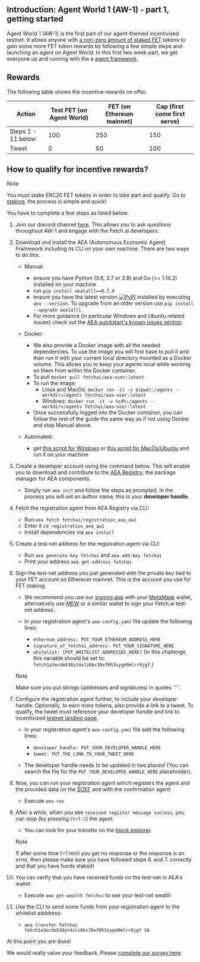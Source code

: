 
## Introduction: Agent World 1 (AW-1) - part 1, getting started

Agent World 1 (AW-1) is the first part of our agent-themed incentivised testnet. It allows anyone with <a href="https://fetch.ai/staking/" target="_blank">a non-zero amount of staked FET</a> tokens to gain some more FET token rewards by following a few simple steps and launching an agent on Agent World. In this first two week part, we get everyone up and running with the a <a href="../../aea">agent framework</a>.


## Rewards

The following table shows the incentive rewards on offer.

Action             | Test FET (on Agent World)  | FET (on Ethereum mainnet) | Cap (first come first serve)
------------------ | -------------------------- | ------------------------- | ----------------------------
Steps 1 - 11 below | 100                        | 250                       | 150
Tweet              | 0                          | 50                        | 100


## How to qualify for incentive rewards?

<div class="admonition note">
  <p class="admonition-title">Note</p>
  <p>You must stake ERC20 FET tokens in order to take part and qualify. Go to <a href="https://fetch.ai/staking/" target="_blank">staking</a>, the process is simple and quick!</p>
</div>

You have to complete a few steps as listed below:

1. Join our discord channel <a href="https://discord.gg/UDzpBFa" target="_blank">here</a>. This allows you to ask questions throughout AW-1 and engage with the Fetch.ai developers.

2. Download and install the AEA (Autonomous Economic Agent) Framework including its CLI on your own machine. There are two ways to do this:

	- Manual:
		- ensure you have Python (3.6, 3.7 or 3.8) and Go (>= 1.14.2) installed on your machine
		- run `pip install aea[all]==0.7.0`
		- ensure you have the latest version <a href="https://img.shields.io/pypi/v/aea" target="_blank"><img alt="PyPI" src="https://img.shields.io/pypi/v/aea" /></a> installed by executing `aea --version`. To upgrade from an older version use `pip install --upgrade aea[all]`.
		- For more guidance (in particular Windows and Ubuntu related issues) check out the <a href="../../aea/quickstart/#known-issues">AEA quickstart's known issues section</a>

	- Docker:

		- We also provide a Docker image with all the needed dependencies. To use the image you will first have to pull it and than run it with your current local directory mounted as a Docker volume. This allows you to keep your agents local while working on them from within the Docker container.
		- To pull `docker pull fetchai/aea-user:latest`
		- To run the image:
			- Linux and MacOs: `docker run -it -v $(pwd):/agents --workdir=/agents fetchai/aea-user:latest`
			- Windows: `docker run -it -v %cd%:/agents --workdir=/agents fetchai/aea-user:latest`
		- Once successfully logged into the Docker container, you can follow the rest of the guide the same way as if not using Docker and step Manual above.

	- Automated:
		- get <a href="https://github.com/fetchai/agents-aea/tree/master/scripts/install.ps1" target="_blank">this script for Windows</a> or <a href="https://github.com/fetchai/agents-aea/tree/master/scripts/install.sh" target="_blank">this script for MacOs/Ubuntu</a> and run it on your machine

3. Create a developer account using the command below. This will enable you to download and contribute to the <a href="https://aea-registry.fetch.ai" target="_blank">AEA Registry</a>; the package manager for AEA components.

	- Simply run `aea init` and follow the steps as prompted. In the process you will set an author name; this is your **developer handle**.

4. Fetch the registration agent from AEA Registry via CLI:

	- Run `aea fetch fetchai/registration_aea_aw1`
	- Enter it `cd registration_aea_aw1`
	- Install dependencies via `aea install`

5. Create a test-net address for the registration agent via CLI:

	- Run `aea generate-key fetchai` and `aea add-key fetchai`
	- Print your address `aea get-address fetchai`

6. Sign the test-net address you just generated with the private key tied to your FET account on Ethereum mainnet. This is the account you use for FET staking:

	- We recommend you use our <a href=https://fetchai.github.io/web-ethereum-signer/ target="_blank">signing app</a> with your <a href="https://docs.metamask.io/guide/signing-data.html#a-brief-history" target="_blank">MetaMask</a> wallet, alternatively use <a href="https://www.myetherwallet.com/interface/sign-message" target="_blank">MEW</a> or a similar wallet to sign your Fetch.ai test-net address.
	- In your registration agent's `aea-config.yaml` file update the following lines:

		- `ethereum_address: PUT_YOUR_ETHEREUM_ADDRESS_HERE`
		- `signature_of_fetchai_address: PUT_YOUR_SIGNATURE_HERE`
		- `whitelist: [PUT_WHITELIST_ADDRESSES_HERE]` (In this challenge, this variable should be set to: `fetch1a3ecdm538yt4xlz6kc39xf0h3syge0mlrr0jgf`.)

	<div class="admonition note">
	  <p class="admonition-title">Note</p>
	  <p>Make sure you put strings (addresses and signatures) in quotes `''`.</p>
	</div>

7.  Configure the registration agent further, to include your developer handle. Optionally, to earn more tokens, also provide a link to a tweet. To qualify, the tweet must reference your developer handle and link to incentivized [testnet landing page](../).

	- In your registration agent's `aea-config.yaml` file add the following lines:

		- `developer_handle: PUT_YOUR_DEVELOPER_HANDLE_HERE`
		- `tweet: PUT_THE_LINK_TO_YOUR_TWEET_HERE`

	- The developer handle needs to be updated in two places!  (You can search the file for the `PUT_YOUR_DEVELOPER_HANDLE_HERE` placeholder).

8. Now, you can run your registration agent which registers the agent and the provided data on the <a href="../../aea/oef-ledger">SOEF</a> and with the confirmation agent:

	- Execute `aea run`

9. After a while, when you see `received register message success`, you can stop (by pressing `Ctrl-C`) the agent.

	- You can look for your transfer on the <a href="https://explore-agentworld.prod.fetch-ai.com" target="_blank">block explorer</a>.

	<div class="admonition note">
	  <p class="admonition-title">Note</p>
	  <p>If after some time (>1 min) you get no response or the response is an error, then please make sure you have followed steps 6. and 7. correctly and that you have funds staked!</p>
	</div>

10. You can verify that you have received funds on the test-net in AEA's wallet:

	- Execute `aea get-wealth fetchai` to see your test-net wealth

11. Use the CLI to send some funds from your registration agent to the whitelist adddress:

    - `aea transfer fetchai fetch1a3ecdm538yt4xlz6kc39xf0h3syge0mlrr0jgf 10`

At this point you are done!

We would really value your feedback. Please <a href="https://research.typeform.com/to/gFWEY0Sk" target="_blank">complete our survey here</a>.
